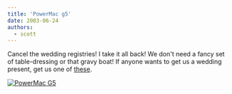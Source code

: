```yaml
---
title: 'PowerMac g5'
date: 2003-06-24
authors:
  - scott
---
```


Cancel the wedding registries! I take it all back! We don't need a fancy set of table-dressing or that gravy boat! If anyone wants to get us a wedding present, get us one of [these](http://www.apple.com/powermac/).

[![PowerMac G5](/images/blog-photos/g5.jpg)](http://www.apple.com/powermac/)
